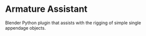 # Armature Assistant
Blender Python plugin that assists with the rigging of simple single appendage objects.
